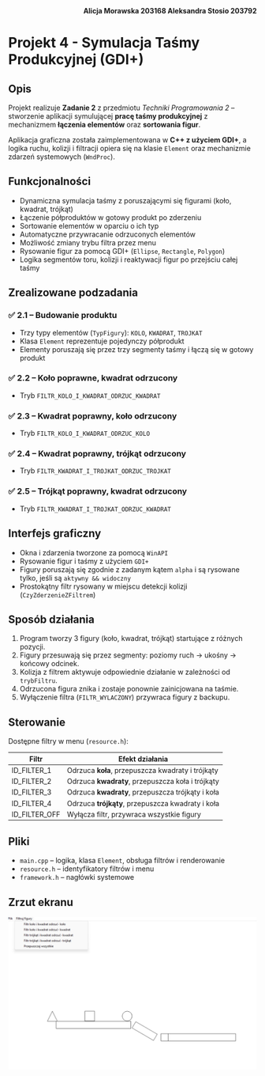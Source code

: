 <div align="right">
<strong>Alicja Morawska 203168
</strong>
<strong>
  Aleksandra Stosio 203792</strong>
</div>

# Projekt 4 - Symulacja Taśmy Produkcyjnej (GDI+)

## Opis

Projekt realizuje **Zadanie 2** z przedmiotu *Techniki Programowania 2* – stworzenie aplikacji symulującej **pracę taśmy produkcyjnej** z mechanizmem **łączenia elementów** oraz **sortowania figur**.

Aplikacja graficzna została zaimplementowana w **C++ z użyciem GDI+**, a logika ruchu, kolizji i filtracji opiera się na klasie `Element` oraz mechanizmie zdarzeń systemowych (`WndProc`).

## Funkcjonalności

- Dynamiczna symulacja taśmy z poruszającymi się figurami (koło, kwadrat, trójkąt)
- Łączenie półproduktów w gotowy produkt po zderzeniu
- Sortowanie elementów w oparciu o ich typ
- Automatyczne przywracanie odrzuconych elementów
- Możliwość zmiany trybu filtra przez menu
- Rysowanie figur za pomocą GDI+ (`Ellipse`, `Rectangle`, `Polygon`)
- Logika segmentów toru, kolizji i reaktywacji figur po przejściu całej taśmy

##  Zrealizowane podzadania

### ✅ 2.1 – Budowanie produktu
- Trzy typy elementów (`TypFigury`): `KOLO`, `KWADRAT`, `TROJKAT`
- Klasa `Element` reprezentuje pojedynczy półprodukt
- Elementy poruszają się przez trzy segmenty taśmy i łączą się w gotowy produkt

### ✅ 2.2 – Koło poprawne, kwadrat odrzucony
- Tryb `FILTR_KOLO_I_KWADRAT_ODRZUC_KWADRAT`

### ✅ 2.3 – Kwadrat poprawny, koło odrzucony
- Tryb `FILTR_KOLO_I_KWADRAT_ODRZUC_KOLO`

### ✅ 2.4 – Kwadrat poprawny, trójkąt odrzucony
- Tryb `FILTR_KWADRAT_I_TROJKAT_ODRZUC_TROJKAT`

### ✅ 2.5 – Trójkąt poprawny, kwadrat odrzucony
- Tryb `FILTR_KWADRAT_I_TROJKAT_ODRZUC_KWADRAT`

## Interfejs graficzny

- Okna i zdarzenia tworzone za pomocą `WinAPI`
- Rysowanie figur i taśmy z użyciem `GDI+`
- Figury poruszają się zgodnie z zadanym kątem `alpha` i są rysowane tylko, jeśli są `aktywny && widoczny`
- Prostokątny filtr rysowany w miejscu detekcji kolizji (`CzyZderzenieZFiltrem`)

## Sposób działania

1. Program tworzy 3 figury (koło, kwadrat, trójkąt) startujące z różnych pozycji.
2. Figury przesuwają się przez segmenty: poziomy ruch → ukośny → końcowy odcinek.
3. Kolizja z filtrem aktywuje odpowiednie działanie w zależności od `trybFiltru`.
4. Odrzucona figura znika i zostaje ponownie zainicjowana na taśmie.
5. Wyłączenie filtra (`FILTR_WYLACZONY`) przywraca figury z backupu.

## Sterowanie

Dostępne filtry w menu (`resource.h`):

| Filtr           | Efekt działania                                   |
| --------------- | ------------------------------------------------- |
| ID_FILTER_1     | Odrzuca **koła**, przepuszcza kwadraty i trójkąty |
| ID_FILTER_2     | Odrzuca **kwadraty**, przepuszcza koła i trójkąty |
| ID_FILTER_3     | Odrzuca **kwadraty**, przepuszcza trójkąty i koła |
| ID_FILTER_4     | Odrzuca **trójkąty**, przepuszcza kwadraty i koła |
| ID_FILTER_OFF   | Wyłącza filtr, przywraca wszystkie figury         |

## Pliki

- `main.cpp` – logika, klasa `Element`, obsługa filtrów i renderowanie
- `resource.h` – identyfikatory filtrów i menu
- `framework.h` – nagłówki systemowe

## Zrzut ekranu

![Symulacja taśmy produkcyjnej](./screenshot.png)
